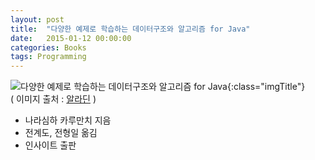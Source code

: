 ```yaml
---
layout: post
title:  "다양한 예제로 학습하는 데이터구조와 알고리즘 for Java"
date:   2015-01-12 00:00:00 
categories: Books
tags: Programming
---
```


![다양한 예제로 학습하는 데이터구조와 알고리즘 for Java](http://image.aladin.co.kr/product/3624/38/cover/8966260594_1.jpg){:class="imgTitle"}  
( 이미지 출처 : [알라딘](http://www.aladin.co.kr/shop/wproduct.aspx?ItemId=36243861) )  

  * 나라심하 카루만치 지음
  * 전계도, 전형일 옮김
  * 인사이트 출판

<!--more-->
